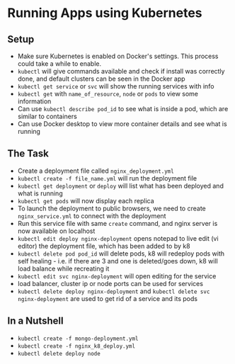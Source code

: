 # Running Apps using Kubernetes

## Setup
- Make sure Kubernetes is enabled on Docker's settings. This process could take a while to enable.
- `kubectl` will give commands available and check if install was correctly done, and default clusters can be seen in the Docker app
- `kubectl get service` or `svc` will show the running services with info
- `kubectl get` with `name_of_resource`, `node` or `pods` to view some information
- Can use `kubectl describe pod_id` to see what is inside a pod, which are similar to containers
- Can use Docker desktop to view more container details and see what is running

## The Task
- Create a deployment file called `nginx_deployment.yml`
- `kubectl create -f file_name.yml` will run the deployment file
- `kubectl get deployment` or `deploy` will list what has been deployed and what is running
- `kubectl get pods` will now display each replica
- To launch the deployment to public browsers, we need to create `nginx_service.yml` to connect with the deployment
- Run this service file with same `create` command, and nginx server is now available on localhost
- `kubectl edit deploy nginx-deployment` opens notepad to live edit (vi editor) the deployment file, which has been added to by k8
- `kubectl delete pod pod_id` will delete pods, k8 will redeploy pods with self healing - i.e. if there are 3 and one is deleted/goes down, k8 will load balance while recreating it
- `kubectl edit svc nginx-deployment` will open editing for the service 
- load balancer, cluster ip or node ports can be used for services
- `kubectl delete deploy nginx-deployment` and `kubectl delete svc nginx-deployment` are used to get rid of a service and its pods

## In a Nutshell
- `kubectl create -f mongo-deployment.yml`
- `kubectl create -f nginx_k8_deploy.yml`
- `kubectl delete deploy node`
